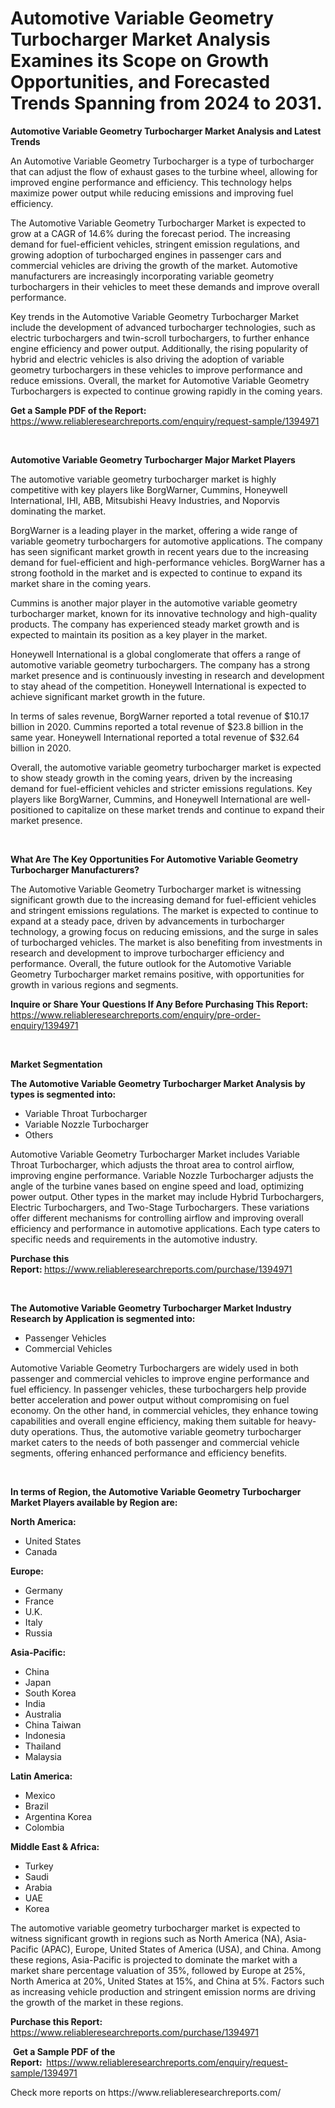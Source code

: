 <p><h1>Automotive Variable Geometry Turbocharger Market Analysis Examines its Scope on Growth Opportunities, and Forecasted Trends Spanning from 2024 to 2031.</h1></p><p><strong>Automotive Variable Geometry Turbocharger Market Analysis and Latest Trends</strong></p>
<p><p>An Automotive Variable Geometry Turbocharger is a type of turbocharger that can adjust the flow of exhaust gases to the turbine wheel, allowing for improved engine performance and efficiency. This technology helps maximize power output while reducing emissions and improving fuel efficiency.</p><p>The Automotive Variable Geometry Turbocharger Market is expected to grow at a CAGR of 14.6% during the forecast period. The increasing demand for fuel-efficient vehicles, stringent emission regulations, and growing adoption of turbocharged engines in passenger cars and commercial vehicles are driving the growth of the market. Automotive manufacturers are increasingly incorporating variable geometry turbochargers in their vehicles to meet these demands and improve overall performance.</p><p>Key trends in the Automotive Variable Geometry Turbocharger Market include the development of advanced turbocharger technologies, such as electric turbochargers and twin-scroll turbochargers, to further enhance engine efficiency and power output. Additionally, the rising popularity of hybrid and electric vehicles is also driving the adoption of variable geometry turbochargers in these vehicles to improve performance and reduce emissions. Overall, the market for Automotive Variable Geometry Turbochargers is expected to continue growing rapidly in the coming years.</p></p>
<p><strong>Get a Sample PDF of the Report:&nbsp;</strong> <a href="https://www.reliableresearchreports.com/enquiry/request-sample/1394971">https://www.reliableresearchreports.com/enquiry/request-sample/1394971</a></p>
<p>&nbsp;</p>
<p><strong>Automotive Variable Geometry Turbocharger Major Market Players</strong></p>
<p><p>The automotive variable geometry turbocharger market is highly competitive with key players like BorgWarner, Cummins, Honeywell International, IHI, ABB, Mitsubishi Heavy Industries, and Noporvis dominating the market. </p><p>BorgWarner is a leading player in the market, offering a wide range of variable geometry turbochargers for automotive applications. The company has seen significant market growth in recent years due to the increasing demand for fuel-efficient and high-performance vehicles. BorgWarner has a strong foothold in the market and is expected to continue to expand its market share in the coming years.</p><p>Cummins is another major player in the automotive variable geometry turbocharger market, known for its innovative technology and high-quality products. The company has experienced steady market growth and is expected to maintain its position as a key player in the market.</p><p>Honeywell International is a global conglomerate that offers a range of automotive variable geometry turbochargers. The company has a strong market presence and is continuously investing in research and development to stay ahead of the competition. Honeywell International is expected to achieve significant market growth in the future.</p><p>In terms of sales revenue, BorgWarner reported a total revenue of $10.17 billion in 2020. Cummins reported a total revenue of $23.8 billion in the same year. Honeywell International reported a total revenue of $32.64 billion in 2020.</p><p>Overall, the automotive variable geometry turbocharger market is expected to show steady growth in the coming years, driven by the increasing demand for fuel-efficient vehicles and stricter emissions regulations. Key players like BorgWarner, Cummins, and Honeywell International are well-positioned to capitalize on these market trends and continue to expand their market presence.</p></p>
<p>&nbsp;</p>
<p><strong>What Are The Key Opportunities For Automotive Variable Geometry Turbocharger Manufacturers?</strong></p>
<p><p>The Automotive Variable Geometry Turbocharger market is witnessing significant growth due to the increasing demand for fuel-efficient vehicles and stringent emissions regulations. The market is expected to continue to expand at a steady pace, driven by advancements in turbocharger technology, a growing focus on reducing emissions, and the surge in sales of turbocharged vehicles. The market is also benefiting from investments in research and development to improve turbocharger efficiency and performance. Overall, the future outlook for the Automotive Variable Geometry Turbocharger market remains positive, with opportunities for growth in various regions and segments.</p></p>
<p><strong>Inquire or Share Your Questions If Any Before Purchasing This Report:</strong> <a href="https://www.reliableresearchreports.com/enquiry/pre-order-enquiry/1394971">https://www.reliableresearchreports.com/enquiry/pre-order-enquiry/1394971</a></p>
<p>&nbsp;</p>
<p><strong>Market Segmentation</strong></p>
<p><strong>The Automotive Variable Geometry Turbocharger Market Analysis by types is segmented into:</strong></p>
<p><ul><li>Variable Throat Turbocharger</li><li>Variable Nozzle Turbocharger</li><li>Others</li></ul></p>
<p><p>Automotive Variable Geometry Turbocharger Market includes Variable Throat Turbocharger, which adjusts the throat area to control airflow, improving engine performance. Variable Nozzle Turbocharger adjusts the angle of the turbine vanes based on engine speed and load, optimizing power output. Other types in the market may include Hybrid Turbochargers, Electric Turbochargers, and Two-Stage Turbochargers. These variations offer different mechanisms for controlling airflow and improving overall efficiency and performance in automotive applications. Each type caters to specific needs and requirements in the automotive industry.</p></p>
<p><strong>Purchase this Report:&nbsp;</strong><a href="https://www.reliableresearchreports.com/purchase/1394971">https://www.reliableresearchreports.com/purchase/1394971</a></p>
<p>&nbsp;</p>
<p><strong>The Automotive Variable Geometry Turbocharger Market Industry Research by Application is segmented into:</strong></p>
<p><ul><li>Passenger Vehicles</li><li>Commercial Vehicles</li></ul></p>
<p><p>Automotive Variable Geometry Turbochargers are widely used in both passenger and commercial vehicles to improve engine performance and fuel efficiency. In passenger vehicles, these turbochargers help provide better acceleration and power output without compromising on fuel economy. On the other hand, in commercial vehicles, they enhance towing capabilities and overall engine efficiency, making them suitable for heavy-duty operations. Thus, the automotive variable geometry turbocharger market caters to the needs of both passenger and commercial vehicle segments, offering enhanced performance and efficiency benefits.</p></p>
<p>&nbsp;</p>
<p><strong>In terms of Region, the Automotive Variable Geometry Turbocharger Market Players available by Region are:</strong></p>
<p>
    <p> <strong> North America: </strong>
        <ul>
            <li>United States</li>
            <li>Canada</li>
        </ul>
        </p> 
    <p> <strong> Europe: </strong>
        <ul>
            <li>Germany</li>
            <li>France</li>
            <li>U.K.</li>
            <li>Italy</li>
            <li>Russia</li>
        </ul>
        </p> 
    <p> <strong> Asia-Pacific: </strong>
        <ul>
            <li>China</li>
            <li>Japan</li>
            <li>South Korea</li>
            <li>India</li>
            <li>Australia</li>
            <li>China Taiwan</li>
            <li>Indonesia</li>
            <li>Thailand</li>
            <li>Malaysia</li>
        </ul>
        </p> 
    <p> <strong> Latin America: </strong>
        <ul>
            <li>Mexico</li>
            <li>Brazil</li>
            <li>Argentina Korea</li>
            <li>Colombia</li>
        </ul>
        </p> 
    <p> <strong> Middle East & Africa: </strong>
        <ul>
            <li>Turkey</li>
            <li>Saudi</li>
            <li>Arabia</li>
            <li>UAE</li>
            <li>Korea</li>
        </ul>
    </p>
    </p>
<p><p>The automotive variable geometry turbocharger market is expected to witness significant growth in regions such as North America (NA), Asia-Pacific (APAC), Europe, United States of America (USA), and China. Among these regions, Asia-Pacific is projected to dominate the market with a market share percentage valuation of 35%, followed by Europe at 25%, North America at 20%, United States at 15%, and China at 5%. Factors such as increasing vehicle production and stringent emission norms are driving the growth of the market in these regions.</p></p>
<p><strong>Purchase this Report: </strong><a href="https://www.reliableresearchreports.com/purchase/1394971">https://www.reliableresearchreports.com/purchase/1394971</a></p>
<p>&nbsp;<strong>Get a Sample PDF of the Report:&nbsp;&nbsp;</strong><a href="https://www.reliableresearchreports.com/enquiry/request-sample/1394971">https://www.reliableresearchreports.com/enquiry/request-sample/1394971</a></p>
<p><strong></strong></p>
<p>Check more reports on https://www.reliableresearchreports.com/</p>